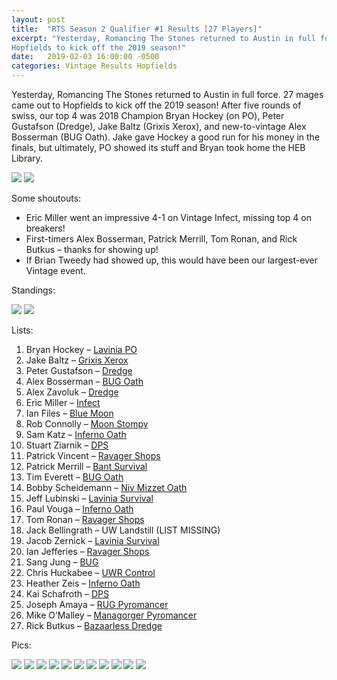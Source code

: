 ```yaml
---
layout: post
title:  "RTS Season 2 Qualifier #1 Results [27 Players]"
excerpt: "Yesterday, Romancing The Stones returned to Austin in full force. 27 mages came out to
Hopfields to kick off the 2019 season!"
date:   2019-02-03 16:00:00 -0500
categories: Vintage Results Hopfields
---
```


Yesterday, Romancing The Stones returned to Austin in full force. 27 mages came out to Hopfields to
kick off the 2019 season! After five rounds of swiss, our top 4 was 2018 Champion Bryan Hockey (on
PO), Peter Gustafson (Dredge), Jake Baltz (Grixis Xerox), and new-to-vintage Alex Bosserman (BUG
Oath). Jake gave Hockey a good run for his money in the finals, but ultimately, PO showed its stuff
and Bryan took home the HEB Library.

![](/assets/images/2019-02-02/1.jpg)
![](/assets/images/2019-02-02/2.jpg)

Some shoutouts:

* Eric Miller went an impressive 4-1 on Vintage Infect, missing top 4 on breakers!
* First-timers Alex Bosserman, Patrick Merrill, Tom Ronan, and Rick Butkus – thanks for showing
up!
* If Brian Tweedy had showed up, this would have been our largest-ever Vintage event.

Standings:

![](/assets/images/2019-02-02/standings1.png)
![](/assets/images/2019-02-02/standings2.png)

Lists:

1. Bryan Hockey – [Lavinia PO](/assets/images/2019-02-02/deck-1.jpg)
2. Jake Baltz – [Grixis Xerox](/assets/images/2019-02-02/deck-2.jpg)
3. Peter Gustafson – [Dredge](/assets/images/2019-02-02/deck-3.jpg)
4. Alex Bosserman – [BUG Oath](/assets/images/2019-02-02/deck-4.jpg)
5. Alex Zavoluk – [Dredge](/assets/images/2019-02-02/deck-5.jpg)
6. Eric Miller – [Infect](/assets/images/2019-02-02/deck-6.jpg)
7. Ian Files – [Blue Moon](/assets/images/2019-02-02/deck-7.jpg)
8. Rob Connolly – [Moon Stompy](/assets/images/2019-02-02/deck-8.jpg)
9. Sam Katz – [Inferno Oath](/assets/images/2019-02-02/deck-9.jpg)
10. Stuart Ziarnik – [DPS](/assets/images/2019-02-02/deck-10.jpg)
11. Patrick Vincent – [Ravager Shops](/assets/images/2019-02-02/deck-11.jpg)
12. Patrick Merrill – [Bant Survival](/assets/images/2019-02-02/deck-12.jpg)
13. Tim Everett – [BUG Oath](/assets/images/2019-02-02/deck-13.jpg)
14. Bobby Scheidemann – [Niv Mizzet Oath](/assets/images/2019-02-02/deck-14.jpg)
15. Jeff Lubinski – [Lavinia Survival](/assets/images/2019-02-02/deck-15.jpg)
16. Paul Vouga – [Inferno Oath](/assets/images/2019-02-02/deck-16.jpg)
17. Tom Ronan – [Ravager Shops](/assets/images/2019-02-02/deck-17.jpg)
18. Jack Bellingrath – UW Landstill (LIST MISSING)
19. Jacob Zernick – [Lavinia Survival](/assets/images/2019-02-02/deck-19.jpg)
20. Ian Jefferies – [Ravager Shops](/assets/images/2019-02-02/deck-20.jpg)
21. Sang Jung – [BUG](/assets/images/2019-02-02/deck-21.jpg)
22. Chris Huckabee – [UWR Control](/assets/images/2019-02-02/deck-22.jpg)
23. Heather Zeis – [Inferno Oath](/assets/images/2019-02-02/deck-23.jpg)
24. Kai Schafroth – [DPS](/assets/images/2019-02-02/deck-24.jpg)
25. Joseph Amaya – [RUG Pyromancer](/assets/images/2019-02-02/deck-25.jpg)
26. Mike O’Malley – [Managorger Pyromancer](/assets/images/2019-02-02/deck-26.jpg)
27. Rick Butkus – [Bazaarless Dredge](/assets/images/2019-02-02/deck-27.jpg)

Pics:

![](/assets/images/2019-02-02/3.jpg)
![](/assets/images/2019-02-02/4.jpg)
![](/assets/images/2019-02-02/5.jpg)
![](/assets/images/2019-02-02/6.jpg)
![](/assets/images/2019-02-02/7.jpg)
![](/assets/images/2019-02-02/8.jpg)
![](/assets/images/2019-02-02/9.jpg)
![](/assets/images/2019-02-02/10.jpg)
![](/assets/images/2019-02-02/11.jpg)
![](/assets/images/2019-02-02/12.jpg)
![](/assets/images/2019-02-02/13.jpg)
